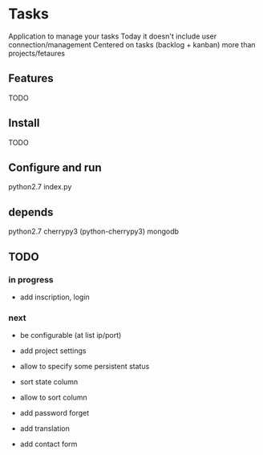# Tasks

Application to manage your tasks
Today it doesn't include user connection/management
Centered on tasks (backlog + kanban) more than projects/fetaures

## Features

TODO

## Install

TODO

## Configure and run

python2.7 index.py

## depends

python2.7
cherrypy3 (python-cherrypy3)
mongodb

## TODO

### in progress

 * add inscription, login

### next

 * be configurable (at list ip/port)

 * add project settings

 * allow to specify some persistent status
 * sort state column
 * allow to sort column

 * add password forget
 * add translation
 * add contact form
